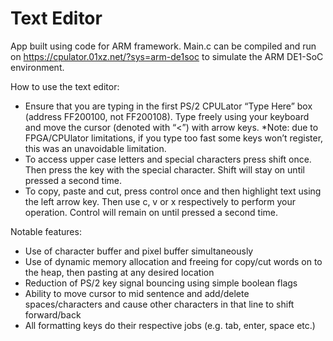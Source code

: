 # Text Editor

App built using code for ARM framework. Main.c can be compiled and run on https://cpulator.01xz.net/?sys=arm-de1soc to simulate the ARM DE1-SoC environment. 

How to use the text editor:
- Ensure that you are typing in the first PS/2 CPULator “Type Here” box (address FF200100, not FF200108).
Type freely using your keyboard and move the cursor (denoted with “<”) with arrow keys. 
*Note: due to FPGA/CPUlator limitations, if you type too fast some keys won’t register, this was an unavoidable limitation. 
- To access upper case letters and special characters press shift once. Then press the key with the special character. Shift will stay on until pressed a second time.
- To copy, paste and cut, press control once and then highlight text using the left arrow key. Then use c, v or x respectively to perform your operation. Control will remain on until pressed a second time.

Notable features:
- Use of character buffer and pixel buffer simultaneously 
- Use of dynamic memory allocation and freeing for copy/cut words on to the heap, then pasting at any desired location 
- Reduction of PS/2 key signal bouncing using simple boolean flags 
- Ability to move cursor to mid sentence and add/delete spaces/characters and cause other characters in that line to shift forward/back 
- All formatting keys do their respective jobs (e.g. tab, enter, space etc.)
